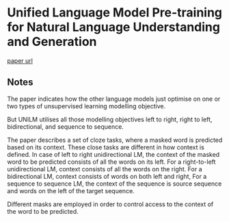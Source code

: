 # Unified Language Model Pre-training for Natural Language Understanding and Generation

[paper url](https://arxiv.org/abs/1905.03197) 

## Notes

The paper indicates how the other language models just optimise on one or two types of unsupervised learning modelling objective.

But UNILM utilises all those modelling objectives left to right, right to left, bidirectional, and sequence to sequence.

The paper describes a set of cloze tasks, where a masked word is predicted based on its context.
These close tasks are different in how context is defined.
In case of left to right unidirectional LM, the context of the masked word to be predicted consists of all the words on its left.
For a right-to-left unidirectional LM, context consists of all the words on the right.
For a bidirectional LM, context consists of words on both left and right,
For a sequence to sequence LM, the context of the sequence is source sequence and words on the left of the target sequence.


Different masks are employed in order to control access to the context of the word to be predicted.

